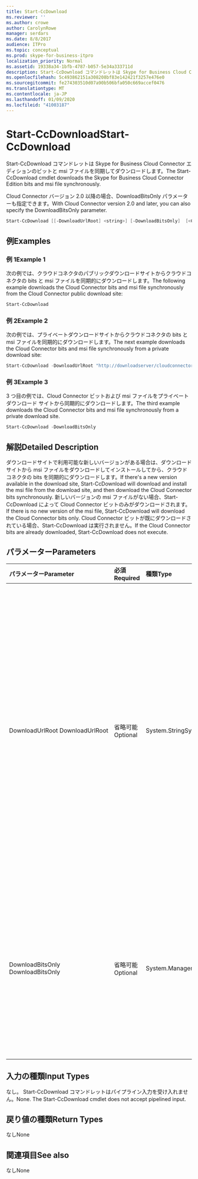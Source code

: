 ```yaml
---
title: Start-CcDownload
ms.reviewer: ''
ms.author: crowe
author: CarolynRowe
manager: serdars
ms.date: 8/8/2017
audience: ITPro
ms.topic: conceptual
ms.prod: skype-for-business-itpro
localization_priority: Normal
ms.assetid: 19338a34-1bfb-4787-b057-5e34a333711d
description: Start-CcDownload コマンドレットは Skype for Business Cloud Connector エディションのビットと msi ファイルを同期してダウンロードします。
ms.openlocfilehash: 5c493862151a308208bf83e142421f3257e476e0
ms.sourcegitcommit: fe274303510d07a90b506bfa050c669accef0476
ms.translationtype: MT
ms.contentlocale: ja-JP
ms.lasthandoff: 01/09/2020
ms.locfileid: "41003187"
---
```

# <a name="start-ccdownload"></a><span data-ttu-id="1052a-103">Start-CcDownload</span><span class="sxs-lookup"><span data-stu-id="1052a-103">Start-CcDownload</span></span>
 
<span data-ttu-id="1052a-104">Start-CcDownload コマンドレットは Skype for Business Cloud Connector エディションのビットと msi ファイルを同期してダウンロードします。</span><span class="sxs-lookup"><span data-stu-id="1052a-104">The Start-CcDownload cmdlet downloads the Skype for Business Cloud Connector Edition bits and msi file synchronously.</span></span>
  
<span data-ttu-id="1052a-105">Cloud Connector バージョン 2.0 以降の場合、DownloadBitsOnly パラメーターも指定できます。</span><span class="sxs-lookup"><span data-stu-id="1052a-105">With Cloud Connector version 2.0 and later, you can also specify the DownloadBitsOnly parameter.</span></span>
  
```powershell
Start-CcDownload [[-DownloadUrlRoot] <string>] [-DownloadBitsOnly]  [<CommonParameters>]
```

## <a name="examples"></a><span data-ttu-id="1052a-106">例</span><span class="sxs-lookup"><span data-stu-id="1052a-106">Examples</span></span>
<span data-ttu-id="1052a-107"><a name="Examples"> </a></span><span class="sxs-lookup"><span data-stu-id="1052a-107"></span></span>

### <a name="example-1"></a><span data-ttu-id="1052a-108">例 1</span><span class="sxs-lookup"><span data-stu-id="1052a-108">Example 1</span></span>

<span data-ttu-id="1052a-109">次の例では、クラウドコネクタのパブリックダウンロードサイトからクラウドコネクタの bits と msi ファイルを同期的にダウンロードします。</span><span class="sxs-lookup"><span data-stu-id="1052a-109">The following example downloads the Cloud Connector bits and msi file synchronously from the Cloud Connector public download site:</span></span>
  
```powershell
Start-CcDownload
```

### <a name="example-2"></a><span data-ttu-id="1052a-110">例 2</span><span class="sxs-lookup"><span data-stu-id="1052a-110">Example 2</span></span>

<span data-ttu-id="1052a-111">次の例では、プライベートダウンロードサイトからクラウドコネクタの bits と msi ファイルを同期的にダウンロードします。</span><span class="sxs-lookup"><span data-stu-id="1052a-111">The next example downloads the Cloud Connector bits and msi file synchronously from a private download site:</span></span>
  
```powershell
Start-CcDownload -DownloadUrlRoot "http://downloadserver/cloudconnector/latest"
```

### <a name="example-3"></a><span data-ttu-id="1052a-112">例 3</span><span class="sxs-lookup"><span data-stu-id="1052a-112">Example 3</span></span>

<span data-ttu-id="1052a-113">3 つ目の例では、Cloud Connector ビットおよび msi ファイルをプライベート ダウンロード サイトから同期的にダウンロードします。</span><span class="sxs-lookup"><span data-stu-id="1052a-113">The third example downloads the Cloud Connector bits and msi file synchronously from a private download site.</span></span>
  
```powershell
Start-CcDownload -DownloadBitsOnly
```

## <a name="detailed-description"></a><span data-ttu-id="1052a-114">解説</span><span class="sxs-lookup"><span data-stu-id="1052a-114">Detailed Description</span></span>
<span data-ttu-id="1052a-115"><a name="DetailedDescription"> </a></span><span class="sxs-lookup"><span data-stu-id="1052a-115"></span></span>

<span data-ttu-id="1052a-116">ダウンロードサイトで利用可能な新しいバージョンがある場合は、ダウンロードサイトから msi ファイルをダウンロードしてインストールしてから、クラウドコネクタの bits を同期的にダウンロードします。</span><span class="sxs-lookup"><span data-stu-id="1052a-116">If there's a new version available in the download site, Start-CcDownload will download and install the msi file from the download site, and then download the Cloud Connector bits synchronously.</span></span> <span data-ttu-id="1052a-117">新しいバージョンの msi ファイルがない場合、Start-CcDownload によって Cloud Connector ビットのみがダウンロードされます。</span><span class="sxs-lookup"><span data-stu-id="1052a-117">If there is no new version of the msi file, Start-CcDownload will download the Cloud Connector bits only.</span></span> <span data-ttu-id="1052a-118">Cloud Connector ビットが既にダウンロードされている場合、Start-CcDownload は実行されません。</span><span class="sxs-lookup"><span data-stu-id="1052a-118">If the Cloud Connector bits are already downloaded, Start-CcDownload does not execute.</span></span>
  
## <a name="parameters"></a><span data-ttu-id="1052a-119">パラメーター</span><span class="sxs-lookup"><span data-stu-id="1052a-119">Parameters</span></span>
<span data-ttu-id="1052a-120"><a name="DetailedDescription"> </a></span><span class="sxs-lookup"><span data-stu-id="1052a-120"></span></span>

|<span data-ttu-id="1052a-121">**パラメーター**</span><span class="sxs-lookup"><span data-stu-id="1052a-121">**Parameter**</span></span>|<span data-ttu-id="1052a-122">**必須**</span><span class="sxs-lookup"><span data-stu-id="1052a-122">**Required**</span></span>|<span data-ttu-id="1052a-123">**種類**</span><span class="sxs-lookup"><span data-stu-id="1052a-123">**Type**</span></span>|<span data-ttu-id="1052a-124">**説明**</span><span class="sxs-lookup"><span data-stu-id="1052a-124">**Description**</span></span>|
|:-----|:-----|:-----|:-----|
|<span data-ttu-id="1052a-125">DownloadUrlRoot </span><span class="sxs-lookup"><span data-stu-id="1052a-125">DownloadUrlRoot</span></span>  <br/> | <span data-ttu-id="1052a-126">省略可能</span><span class="sxs-lookup"><span data-stu-id="1052a-126">Optional</span></span> <br/> |<span data-ttu-id="1052a-127">System.String</span><span class="sxs-lookup"><span data-stu-id="1052a-127">System.String</span></span>  <br/> | <span data-ttu-id="1052a-128">プライベートダウンロードサイト内の特定のバージョンのクラウドコネクタの完全な URL です。</span><span class="sxs-lookup"><span data-stu-id="1052a-128">The full URL of a specific version of Cloud Connector in the private download site.</span></span> <span data-ttu-id="1052a-129">このパラメーターは注意して使用してください。ダウンロードするクラウドコネクタのバージョンを確認してください。</span><span class="sxs-lookup"><span data-stu-id="1052a-129">Use this parameter with caution—be sure you are aware of which version of Cloud Connector you are downloading.</span></span> <br/> |
|<span data-ttu-id="1052a-130">DownloadBitsOnly </span><span class="sxs-lookup"><span data-stu-id="1052a-130">DownloadBitsOnly</span></span>  <br/> |<span data-ttu-id="1052a-131">省略可能</span><span class="sxs-lookup"><span data-stu-id="1052a-131">Optional</span></span>  <br/> |<span data-ttu-id="1052a-132">System.Management.Automation.SwitchParameter</span><span class="sxs-lookup"><span data-stu-id="1052a-132">System.Management.Automation.SwitchParameter</span></span>  <br/> |<span data-ttu-id="1052a-133">ダウンロード サイトから MSI をダウンロードおよびインストールする手順をスキップして、Cloud Connector ビットのみをダウンロードします。</span><span class="sxs-lookup"><span data-stu-id="1052a-133">Skip the step to download and install MSI from download site, download the Cloud Connector bits only.</span></span>  <br/> |
   
## <a name="input-types"></a><span data-ttu-id="1052a-134">入力の種類</span><span class="sxs-lookup"><span data-stu-id="1052a-134">Input Types</span></span>
<span data-ttu-id="1052a-135"><a name="InputTypes"> </a></span><span class="sxs-lookup"><span data-stu-id="1052a-135"></span></span>

<span data-ttu-id="1052a-p103">なし。 Start-CcDownload コマンドレットはパイプライン入力を受け入れません。</span><span class="sxs-lookup"><span data-stu-id="1052a-p103">None. The Start-CcDownload cmdlet does not accept pipelined input.</span></span>
  
## <a name="return-types"></a><span data-ttu-id="1052a-138">戻り値の種類</span><span class="sxs-lookup"><span data-stu-id="1052a-138">Return Types</span></span>
<span data-ttu-id="1052a-139"><a name="ReturnTypes"> </a></span><span class="sxs-lookup"><span data-stu-id="1052a-139"></span></span>

<span data-ttu-id="1052a-140">なし</span><span class="sxs-lookup"><span data-stu-id="1052a-140">None</span></span>
  
## <a name="see-also"></a><span data-ttu-id="1052a-141">関連項目</span><span class="sxs-lookup"><span data-stu-id="1052a-141">See also</span></span>
<span data-ttu-id="1052a-142"><a name="ReturnTypes"> </a></span><span class="sxs-lookup"><span data-stu-id="1052a-142"></span></span>

<span data-ttu-id="1052a-143">なし</span><span class="sxs-lookup"><span data-stu-id="1052a-143">None</span></span>
  

